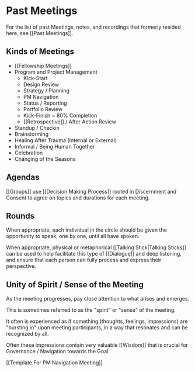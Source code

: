 # Past Meetings

For the list of past Meetings, notes, and recordings that formerly resided here, see [[Past Meetings]]. 

## Kinds of Meetings

- [[Fellowship Meetings]]
- Program and Project Management 
	- Kick-Start  
	- Design Review  
	- Strategy / Planning
	- PM Navigation 
	- Status / Reporting 
	- Portfolio Review 
	- Kick-Finish ~ 80% Completion 
	- [[Retrospective]] / After Action Review
- Standup / Checkin  
- Brainstorming  
- Healing After Trauma (Internal or External)  
- Informal / Being Human Together 
- Celebration  
- Changing of the Seasons  

## Agendas

[[Groups]] use [[Decision Making Process]] rooted in Discernment and Consent to agree on topics and durations for each meeting. 

## Rounds

When appropriate, each individual in the circle should be given the opportunity to speak, one by one, until all have spoken. 

When appropriate, physical or metaphorical [[Talking Stick|Talking Sticks]] can be used to help facilitate this type of [[Dialogue]] and deep listening, and ensure that each person can fully process and express their perspective. 

## Unity of Spirit / Sense of the Meeting

As the meeting progresses, pay close attention to what arises and emerges. 

This is sometimes referred to as the "spirit" or "sense" of the meeting. 

It often is experienced as if something (thoughts, feelings, impressions) are "bursting in" upon meeting participants, in a way that resonates and can be recognized by all. 

Often these impressions contain very valuable [[Wisdom]] that is crucial for Governance / Navigation towards the Goal. 

[[Template For PM Navigation Meeting]]  


